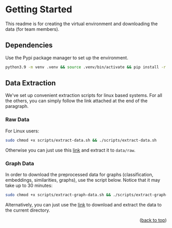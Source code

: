 <a name="readme-top"></a>

# Getting Started

This readme is for creating the virtual environment and downloading the data (for team members).

## Dependencies

Use the Pypi package manager to set up the environment.

```bash
python3.9 -m venv .venv && source .venv/bin/activate && pip install -r requirements.txt
```

## Data Extraction

We've set up convenient extraction scripts for linux based systems. For all the others, you can simply follow
the link attached at the end of the paragraph.

### Raw Data

For Linux users:

```bash
sudo chmod +x scripts/extract-data.sh && ./scripts/extract-data.sh
```

Otherwise you can just use this 
[link](https://drive.google.com/file/d/1PjfwmkkRfuZohk9vpbWSFpmOnOm2DQpz/view?usp=sharing) 
and extract it to `data/raw`.

### Graph Data

In order to download the preprocessed data for graphs (classification, embeddings, 
similarities, graphs), use the script below. Notice that it may take up to 30 minutes:

```bash
sudo chmod +x scripts/extract-graph-data.sh && ./scripts/extract-graph-data.sh
```

Alternatively, you can just use the 
[link](https://drive.google.com/file/d/1uaHnD8oSATjmyZfrbtTXp5_WRvPYG5zP/view?usp=drive_link) 
to download and extract the data to the current directory.

<p align="right">(<a href="#readme-top">back to top</a>)</p>
